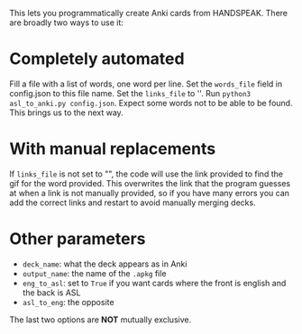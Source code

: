 This lets you programmatically create Anki cards from HANDSPEAK. There are broadly two ways to use it:

# Completely automated
Fill a file with a list of words, one word per line. Set the ```words_file``` field in config.json to this file name. Set the ```links_file``` to ''. Run ```python3 asl_to_anki.py config.json```. Expect some words not to be able to be found. This brings us to the next way.
# With manual replacements
If ```links_file``` is not set to "", the code will use the link provided to find the gif for the word provided. This overwrites the link that the program guesses at when a link is not manually provided, so if you have many errors you can add the correct links and restart to avoid manually merging decks.

# Other parameters
- ```deck_name```: what the deck appears as in Anki
- ```output_name```: the name of the ```.apkg``` file
- ```eng_to_asl```: set to ```True``` if you want cards where the front is english and the back is ASL
- ```asl_to_eng```: the opposite

The last two options are **NOT** mutually exclusive.
